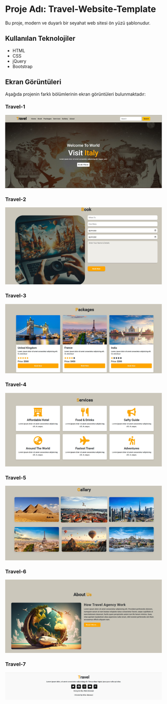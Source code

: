 # Proje Adı: Travel-Website-Template

Bu proje, modern ve duyarlı bir seyahat web sitesi ön yüzü şablonudur.

## Kullanılan Teknolojiler

* HTML
* CSS
* jQuery
* Bootstrap

## Ekran Görüntüleri

Aşağıda projenin farklı bölümlerinin ekran görüntüleri bulunmaktadır:

### Travel-1
![Travel-1](./ScreenShots/Travel-1.jpg)

### Travel-2
![Travel-2](./ScreenShots/Travel-2.jpg)

### Travel-3
![Travel-3](./ScreenShots/Travel-3.jpg)

### Travel-4
![Travel-4](./ScreenShots/Travel-4.jpg)

### Travel-5
![Travel-5](./ScreenShots/Travel-5.jpg)

### Travel-6
![Travel-6](./ScreenShots/Travel-6.jpg)

### Travel-7
![Travel-7](./ScreenShots/Travel-7.jpg)